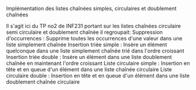 Implémentation des listes chaînées simples, circulaires et doublement chaînées

Il s'agit ici du TP no2 de INF231 portant sur les listes chaînées circulaire semi circulaire et doublement chaînée 
il regroupait:
Suppression d'occurrences : Supprime toutes les occurrences d'une valeur dans une liste simplement chaînée
Insertion triée simple : Insère un élément quelconque dans une liste simplement chaînée trié dans l'ordre croissant
Insertion triée double : Insère un élément dans une liste doublement chaînée en maintenant l'ordre croissant
Liste circulaire simple : Insertion en tête et en queue d'un élément dans une liste chaînée circulaire 
Liste circulaire double : Insertion en tête et en queue d'un élément dans une liste doublement chaînée circulaire
